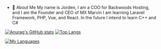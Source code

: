 - 🤪 About Me
 My name is Jorden, I am a COO for Backwoods Hosting, and I am the Founder and CEO of MX Marvin
 I am learning Laravel Framework, PHP, Vue, and React.
 In the future I intend to learn C++ and C#

[![Anurag's GitHub stats](https://github-readme-stats.vercel.app/api?username=mxmarve&theme=synthwave&show_icons=true)](https://github.com/anuraghazra/github-readme-stats)
[![Top Langs](https://github-readme-stats.vercel.app/api/top-langs/?username=mxmarve&layout=compact&theme=synthwave)](https://github.com/anuraghazra/github-readme-stats)

[![My Languages](https://skillicons.dev/icons?i=js,html,css,vue,python,php,react)](https://skillicons.dev)  
